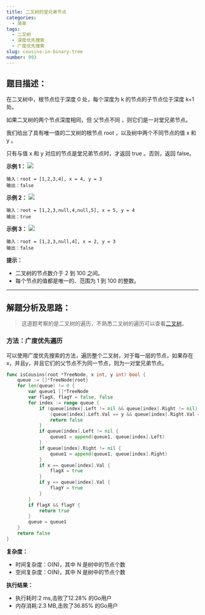 ```yaml
---
title: 二叉树的堂兄弟节点
categories:
  - 简单
tags:
  - 二叉树
  - 深度优先搜索
  - 广度优先搜索
slug: cousins-in-binary-tree
number: 993
---
```


## 题目描述：

在二叉树中，根节点位于深度 0 处，每个深度为 k 的节点的子节点位于深度 k+1 处。

如果二叉树的两个节点深度相同，但 父节点不同 ，则它们是一对堂兄弟节点。

我们给出了具有唯一值的二叉树的根节点 root ，以及树中两个不同节点的值 x 和 y 。

只有与值 x 和 y 对应的节点是堂兄弟节点时，才返回 true 。否则，返回 false。

**示例 1：**
![](/img/leetcode/993二叉树的堂兄弟节点/q1248-01.png)
```
输入：root = [1,2,3,4], x = 4, y = 3
输出：false
```

**示例 2：**
![](/img/leetcode/993二叉树的堂兄弟节点/q1248-02.png)
```
输入：root = [1,2,3,null,4,null,5], x = 5, y = 4
输出：true
```

**示例 3：**
![](/img/leetcode/993二叉树的堂兄弟节点/q1248-03.png)
```
输入：root = [1,2,3,null,4], x = 2, y = 3
输出：false
```


**提示：**
- 二叉树的节点数介于 2 到 100 之间。
- 每个节点的值都是唯一的、范围为 1 到 100 的整数。

---
## 解题分析及思路：


> 这道题考察的是二叉树的遍历，不熟悉二叉树的遍历可以查看[二叉树](/bTree)。

### 方法：广度优先遍历

可以使用广度优先搜索的方法，遍历整个二叉树，对于每一层的节点，如果存在x，并且y，并且它们的父节点不为同一节点，则为一对堂兄弟节点。

```go
func isCousins(root *TreeNode, x int, y int) bool {
	queue := []*TreeNode{root}
	for len(queue) != 0 {
		var queue1 []*TreeNode
		var flagX, flagY = false, false
		for index := range queue {
			if (queue[index].Left != nil && queue[index].Right != nil) && ((queue[index].Left.Val == x && queue[index].Right.Val == y) ||
				(queue[index].Left.Val == y && queue[index].Right.Val == x)) {
				return false
			}
			if queue[index].Left != nil {
				queue1 = append(queue1, queue[index].Left)
			}
			if queue[index].Right != nil {
				queue1 = append(queue1, queue[index].Right)
			}
			if x == queue[index].Val {
				flagX = true
			}
			if y == queue[index].Val {
				flagY = true
			}
		}
		if flagX && flagY {
			return true
		}
		queue = queue1
	}
	return false
}
```

**复杂度：**

- 时间复杂度：O(N)，其中 N 是树中的节点个数
- 空间复杂度：O(N)，其中 N 是树中的节点个数

**执行结果：**

- 执行耗时:2 ms,击败了12.28% 的Go用户
- 内存消耗:2.3 MB,击败了36.85% 的Go用户

